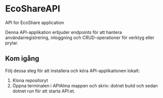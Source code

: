 # EcoShareAPI
API for EcoShare application

Denna API-applikation erbjuder endpoints för att hantera användarregistrering, inloggning och CRUD-operationer för verktyg eller prylar.

## Kom igång
Följ dessa steg för att installera och köra API-applikationen lokalt:
1. Klona repositoryt
2. Öppna terminalen i APIAlma mappen och skriv:
   dotnet build och sedan dotnet run för att starta API:et.
